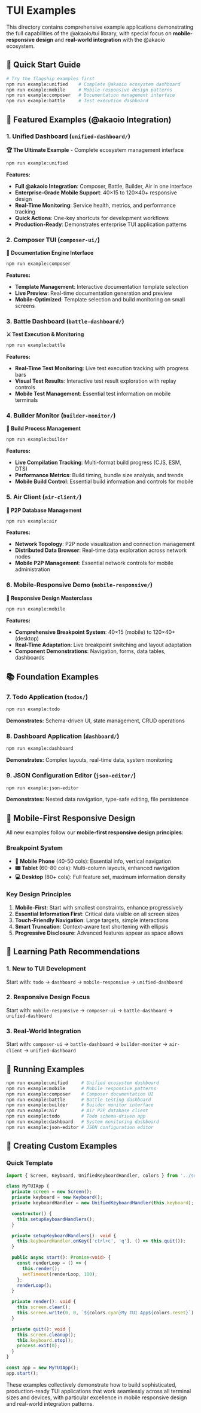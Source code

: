 # TUI Examples

This directory contains comprehensive example applications demonstrating the full capabilities of the @akaoio/tui library, with special focus on **mobile-responsive design** and **real-world integration** with the @akaoio ecosystem.

## 🚀 Quick Start Guide

```bash
# Try the flagship examples first
npm run example:unified    # Complete @akaoio ecosystem dashboard
npm run example:mobile     # Mobile-responsive design patterns
npm run example:composer   # Documentation management interface
npm run example:battle     # Test execution dashboard
```

## 🎯 Featured Examples (@akaoio Integration)

### 1. Unified Dashboard (`unified-dashboard/`)
**🏆 The Ultimate Example** - Complete ecosystem management interface

```bash
npm run example:unified
```

**Features:**
- **Full @akaoio Integration**: Composer, Battle, Builder, Air in one interface
- **Enterprise-Grade Mobile Support**: 40×15 to 120×40+ responsive design  
- **Real-Time Monitoring**: Service health, metrics, and performance tracking
- **Quick Actions**: One-key shortcuts for development workflows
- **Production-Ready**: Demonstrates enterprise TUI application patterns

### 2. Composer TUI (`composer-ui/`)
**📝 Documentation Engine Interface**

```bash
npm run example:composer
```

**Features:**
- **Template Management**: Interactive documentation template selection
- **Live Preview**: Real-time documentation generation and preview
- **Mobile-Optimized**: Template selection and build monitoring on small screens

### 3. Battle Dashboard (`battle-dashboard/`)
**⚔️ Test Execution & Monitoring**

```bash
npm run example:battle
```

**Features:**
- **Real-Time Test Monitoring**: Live test execution tracking with progress bars
- **Visual Test Results**: Interactive test result exploration with replay controls
- **Mobile Test Management**: Essential test information on mobile terminals

### 4. Builder Monitor (`builder-monitor/`)
**🔧 Build Process Management**

```bash
npm run example:builder
```

**Features:**
- **Live Compilation Tracking**: Multi-format build progress (CJS, ESM, DTS)
- **Performance Metrics**: Build timing, bundle size analysis, and trends
- **Mobile Build Control**: Essential build information and controls for mobile

### 5. Air Client (`air-client/`)
**💫 P2P Database Management**

```bash
npm run example:air
```

**Features:**
- **Network Topology**: P2P node visualization and connection management
- **Distributed Data Browser**: Real-time data exploration across network nodes
- **Mobile P2P Management**: Essential network controls for mobile administration

### 6. Mobile-Responsive Demo (`mobile-responsive/`)
**📱 Responsive Design Masterclass**

```bash
npm run example:mobile
```

**Features:**
- **Comprehensive Breakpoint System**: 40×15 (mobile) to 120×40+ (desktop)
- **Real-Time Adaptation**: Live breakpoint switching and layout adaptation
- **Component Demonstrations**: Navigation, forms, data tables, dashboards

## 📚 Foundation Examples

### 7. Todo Application (`todos/`)
```bash
npm run example:todo
```
**Demonstrates:** Schema-driven UI, state management, CRUD operations

### 8. Dashboard Application (`dashboard/`)
```bash
npm run example:dashboard
```
**Demonstrates:** Complex layouts, real-time data, system monitoring

### 9. JSON Configuration Editor (`json-editor/`)
```bash
npm run example:json-editor
```
**Demonstrates:** Nested data navigation, type-safe editing, file persistence

## 📱 Mobile-First Responsive Design

All new examples follow our **mobile-first responsive design principles**:

### Breakpoint System
- **📱 Mobile Phone** (40-50 cols): Essential info, vertical navigation
- **📟 Tablet** (60-80 cols): Multi-column layouts, enhanced navigation
- **💻 Desktop** (80+ cols): Full feature set, maximum information density

### Key Design Principles
1. **Mobile-First**: Start with smallest constraints, enhance progressively
2. **Essential Information First**: Critical data visible on all screen sizes
3. **Touch-Friendly Navigation**: Large targets, simple interactions
4. **Smart Truncation**: Context-aware text shortening with ellipsis
5. **Progressive Disclosure**: Advanced features appear as space allows

## 🎯 Learning Path Recommendations

### 1. **New to TUI Development**
Start with: `todo` → `dashboard` → `mobile-responsive` → `unified-dashboard`

### 2. **Responsive Design Focus** 
Start with: `mobile-responsive` → `composer-ui` → `battle-dashboard` → `unified-dashboard`

### 3. **Real-World Integration**
Start with: `composer-ui` → `battle-dashboard` → `builder-monitor` → `air-client` → `unified-dashboard`

## 🚀 Running Examples

```bash
npm run example:unified     # Unified ecosystem dashboard
npm run example:mobile      # Mobile responsive patterns
npm run example:composer    # Composer documentation UI
npm run example:battle      # Battle testing dashboard  
npm run example:builder     # Builder monitor interface
npm run example:air         # Air P2P database client
npm run example:todo        # Todo schema-driven app
npm run example:dashboard   # System monitoring dashboard
npm run example:json-editor # JSON configuration editor
```

## 🔧 Creating Custom Examples

### Quick Template
```typescript
import { Screen, Keyboard, UnifiedKeyboardHandler, colors } from '../src';

class MyTUIApp {
  private screen = new Screen();
  private keyboard = new Keyboard();
  private keyboardHandler = new UnifiedKeyboardHandler(this.keyboard);

  constructor() {
    this.setupKeyboardHandlers();
  }

  private setupKeyboardHandlers(): void {
    this.keyboardHandler.onKey(['ctrl+c', 'q'], () => this.quit());
  }

  public async start(): Promise<void> {
    const renderLoop = () => {
      this.render();
      setTimeout(renderLoop, 100);
    };
    renderLoop();
  }

  private render(): void {
    this.screen.clear();
    this.screen.write(0, 0, `${colors.cyan}My TUI App${colors.reset}`);
  }

  private quit(): void {
    this.screen.cleanup();
    this.keyboard.stop();
    process.exit(0);
  }
}

const app = new MyTUIApp();
app.start();
```

These examples collectively demonstrate how to build sophisticated, production-ready TUI applications that work seamlessly across all terminal sizes and devices, with particular excellence in mobile responsive design and real-world integration patterns.